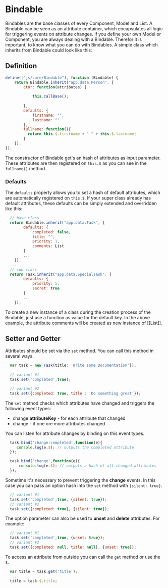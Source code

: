 # Bindable

Bindables are the base classes of every Component, Model and List. A Bindable can be seen as an attribute container, which encapsulates all logic for triggering events on attribute changes.
If you define your own Model or Component, you are always dealing with a Bindable. Therefor it is important, to know what you can do with Bindables. A simple class which inherits from Bindable could look like this: 

## Definition
```javascript
define(["js/core/Bindable"], function (Bindable) {
    return Bindable.inherit("app.data.Person", {
        ctor: function(attributes) {
           
            this.callBase();
           
        },
        defaults: {
            firstname: "",
            lastname: ""
        },
        fullname: function(){
          return this.$.firstname + " " + this.$.lastname;
        }
    });
});
```

The constructor of Bindable get's an hash of attributes as input parameter. These attributes are then registered on `this.$` as you can see in the `fullname()` method.

### Defaults

The `defaults` property allows you to set a hash of default attributes, which are automatically registered on `this.$`. If your super class already has default attributes, these defaults can be simply extended and overridden like this:

```javascript
  // base class
  return Bindable.inherit("app.data.Task", {
        defaults: {
            completed: false,
            title: "",
            priority: 1,
            comments: List
        }
        ...
    });
  ...
  // sub class
  return Task.inherit("app.data.SpecialTask", {
        defaults: {
            priority: 5,
            secret: true
        }
        ...
    });
```

To create a new instance of a class during the creation process of the Bindable, just use a function as value for the default key. In the above example, the attribute comments will be created as new instance of [[List]].

## Setter and Getter
Attributes should be set via the `set` method. You can call this method in several ways.

```javascript
  var task = new Task(title: 'Write some Documentation'});
   
  // variant #1
  task.set('completed',true);

  // variant #2
  task.set({completed: true, title : 'Do something great'});
```

The `set` method checks which attributes have changed and triggers the following event types:

* change:**attributeKey** - for each attribute that changed 
* change - if one ore more attributes changed

You can listen for attribute changes by binding on this event types.

```javascript
  task.bind('change:completed',function(e){
     console.log(e.$); // outputs the completed attribute
  });

  task.bind('change',function(e){
      console.log(e.$); // outputs a hash of all changed attributes
  });
```
Sometime it's necessary to prevent triggering the **change** events. In this case you can pass an option hash into the `set` method with `{silent: true}`.

```javascript
  // variant #1
  task.set('completed',true, {silent: true});
  // variant #2
  task.set({completed: true}, {silent: true});
```

The option parameter can also be used to **unset** and **delete** attributes. For example:

```javascript
  // variant #1
  task.set('completed',true, {unset: true});
  // variant #2
  task.set({completed: null, title: null}, {unset: true});
```


To access an attribute from outside you can call the `get` method or use the `$`.

```javascript
  var title = task.get('title');
  ...
  title = task.$.title; 
```